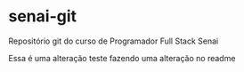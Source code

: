 # senai-git
Repositório git do curso de Programador Full Stack Senai

Essa é uma alteração teste
fazendo uma alteração no readme